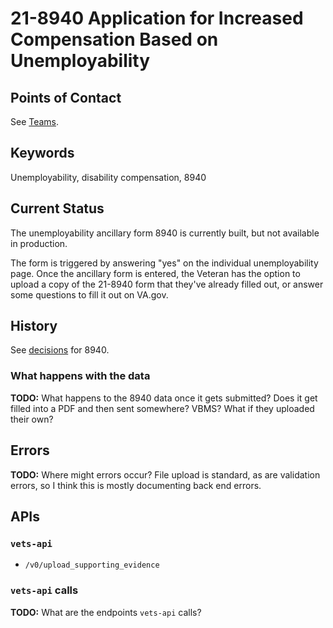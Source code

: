 # 21-8940 Application for Increased Compensation Based on Unemployability

## Points of Contact
See [Teams](Products/Disability/Disability%20526EZ#team).

## Keywords
Unemployability, disability compensation, 8940

## Current Status
The unemployability ancillary form 8940 is currently built, but not available in production.

The form is triggered by answering "yes" on the individual unemployability page. Once the ancillary form is entered, the Veteran has the option to upload a copy of the 21-8940 form that they've already filled out, or answer some questions to fill it out on VA.gov.

## History
See [decisions](/Products/Disability/Disability%20526EZ/BAH-526/decisions.md) for 8940.

### What happens with the data
**TODO:** What happens to the 8940 data once it gets submitted? Does it get filled into a PDF and then sent somewhere? VBMS? What if they uploaded their own?

## Errors
**TODO:** Where might errors occur? File upload is standard, as are validation errors, so I think this is mostly documenting back end errors.

## APIs
### `vets-api`
- `/v0/upload_supporting_evidence`
### `vets-api` calls
**TODO:** What are the endpoints `vets-api` calls?

